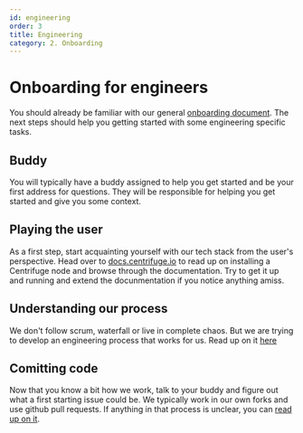 ```yaml
---
id: engineering
order: 3
title: Engineering
category: 2. Onboarding
---
```


# Onboarding for engineers

You should already be familiar with our general [onboarding document](../general). The next steps should help you getting started with some engineering specific tasks.

## Buddy

You will typically have a buddy assigned to help you get started and be your first address for questions. They will be responsible for helping you get started and give you some context.

## Playing the user

As a first step, start acquainting yourself with our tech stack from the user's perspective. Head over to [docs.centrifuge.io](https://docs.centrifuge.io) to read up on installing a Centrifuge node and browse through the documentation. Try to get it up and running and extend the docunmentation if you notice anything amiss.

## Understanding our process

We don't follow scrum, waterfall or live in complete chaos. But we are trying to develop an engineering process that works for us. Read up on it [here](../engineering/process)

## Comitting code

Now that you know a bit how we work, talk to your buddy and figure out what a first starting issue could be. We typically work in our own forks and use github pull requests. If anything in that process is unclear, you can [read up on it](../engineering/workflow).

